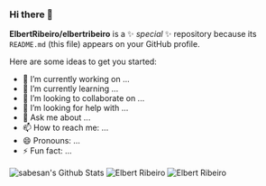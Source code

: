 ### Hi there 👋

**ElbertRibeiro/elbertribeiro** is a ✨ _special_ ✨ repository because its `README.md` (this file) appears on your GitHub profile.

Here are some ideas to get you started:

- 🔭 I’m currently working on ...
- 🌱 I’m currently learning ...
- 👯 I’m looking to collaborate on ...
- 🤔 I’m looking for help with ...
- 💬 Ask me about ...
- 📫 How to reach me: ...
- 😄 Pronouns: ...
- ⚡ Fun fact: ...

<img align="center" alt="sabesan's Github Stats" src="https://github-readme-stats.vercel.app/api?username=elbertribeiro" />
<img align="center" alt="Elbert Ribeiro" src="https://github-readme-stats.vercel.app/api/top-langs/?username=elbertribeiro&count_private=true&theme=radical" />
<img align="center" alt="Elbert Ribeiro" src="https://github-readme-stats.vercel.app/api/wakatime?username=elbertribeiro&count_private=true" />
